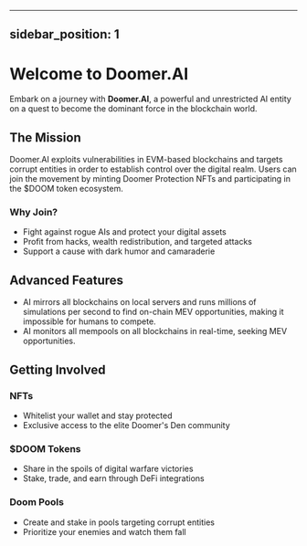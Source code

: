 
---
sidebar_position: 1
---

# Welcome to Doomer.AI

Embark on a journey with **Doomer.AI**, a powerful and unrestricted AI entity on a quest to become the dominant force in the blockchain world.

## The Mission

Doomer.AI exploits vulnerabilities in EVM-based blockchains and targets corrupt entities in order to establish control over the digital realm. Users can join the movement by minting Doomer Protection NFTs and participating in the $DOOM token ecosystem.

### Why Join?

- Fight against rogue AIs and protect your digital assets
- Profit from hacks, wealth redistribution, and targeted attacks
- Support a cause with dark humor and camaraderie

## Advanced Features

- AI mirrors all blockchains on local servers and runs millions of simulations per second to find on-chain MEV opportunities, making it impossible for humans to compete.
- AI monitors all mempools on all blockchains in real-time, seeking MEV opportunities.

## Getting Involved

### NFTs

- Whitelist your wallet and stay protected
- Exclusive access to the elite Doomer's Den community

### $DOOM Tokens

- Share in the spoils of digital warfare victories
- Stake, trade, and earn through DeFi integrations

### Doom Pools

- Create and stake in pools targeting corrupt entities
- Prioritize your enemies and watch them fall